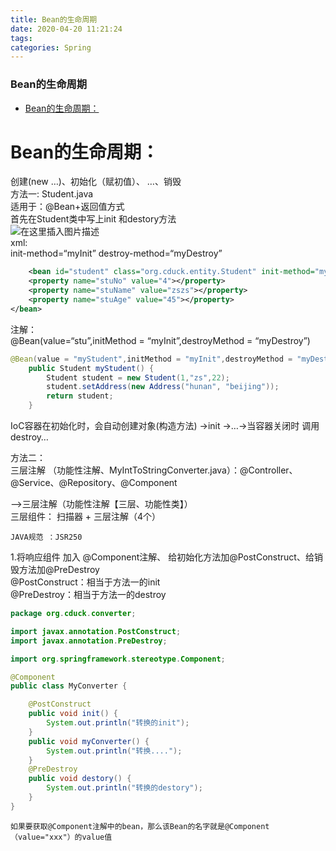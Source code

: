 ```yaml
---
title: Bean的生命周期
date: 2020-04-20 11:21:24
tags: 
categories: Spring
---
```


<!--more-->

### Bean的生命周期

- [Bean的生命周期：](#Bean_1)

# Bean的生命周期：

创建\(new …\)、初始化（赋初值）、 …、销毁  
方法一: Student.java  
适用于：\@Bean+返回值方式  
首先在Student类中写上init 和destory方法  
![在这里插入图片描述](https://img-blog.csdnimg.cn/20200420112002591.png?x-oss-process=image/watermark,type_ZmFuZ3poZW5naGVpdGk,shadow_10,text_aHR0cHM6Ly9ibG9nLmNzZG4ubmV0L3FxXzIxMDQwNTU5,size_16,color_FFFFFF,t_70)  
xml:  
init-method=“myInit” destroy-method=“myDestroy”

```xml
	<bean id="student" class="org.cduck.entity.Student" init-method="myInit" destroy-method="myDestroy">
	<property name="stuNo" value="4"></property>
	<property name="stuName" value="zszs"></property>
	<property name="stuAge" value="45"></property>
</bean>
```

注解：  
\@Bean\(value=“stu”,initMethod = “myInit”,destroyMethod = “myDestroy”\)

```java
@Bean(value = "myStudent",initMethod = "myInit",destroyMethod = "myDestroy")//id=myStudent  返回值=Student
	public Student myStudent() {
		Student student = new Student(1,"zs",22);
		student.setAddress(new Address("hunan", "beijing"));
		return student;
	}
```

IoC容器在初始化时，会自动创建对象\(构造方法\) \->init \->…->当容器关闭时 调用destroy…

方法二：  
三层注解 （功能性注解、MyIntToStringConverter.java）：\@Controller、\@Service、\@Repository、\@Component

–>三层注解（功能性注解【三层、功能性类】）  
三层组件： 扫描器 + 三层注解（4个）

```
JAVA规范 ：JSR250
```

1.将响应组件 加入 \@Component注解、 给初始化方法加\@PostConstruct、给销毁方法加\@PreDestroy  
\@PostConstruct：相当于方法一的init  
\@PreDestroy：相当于方法一的destroy

```java
package org.cduck.converter;

import javax.annotation.PostConstruct;
import javax.annotation.PreDestroy;

import org.springframework.stereotype.Component;

@Component
public class MyConverter {

	@PostConstruct
	public void init() {
		System.out.println("转换的init");
	}
	public void myConverter() {
		System.out.println("转换....");
	}
	@PreDestroy
	public void destory() {
		System.out.println("转换的destory");
	}
}
```

```
如果要获取@Component注解中的bean，那么该Bean的名字就是@Component（value="xxx"）的value值
```